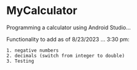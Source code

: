 # MyCalculator
Programming a calculator using Android Studio...

Functionality to add as of 8/23/2023 ... 3:30 pm:

    1. negative numbers
    2. decimals (switch from integer to double)
    3. Testing

